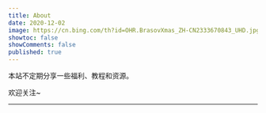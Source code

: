 ```yaml
---
title: About
date: 2020-12-02
image: https://cn.bing.com/th?id=OHR.BrasovXmas_ZH-CN2333670843_UHD.jpg
showtoc: false 
showComments: false
published: true
---
```


<!--more-->

本站不定期分享一些福利、教程和资源。

欢迎关注~

----
